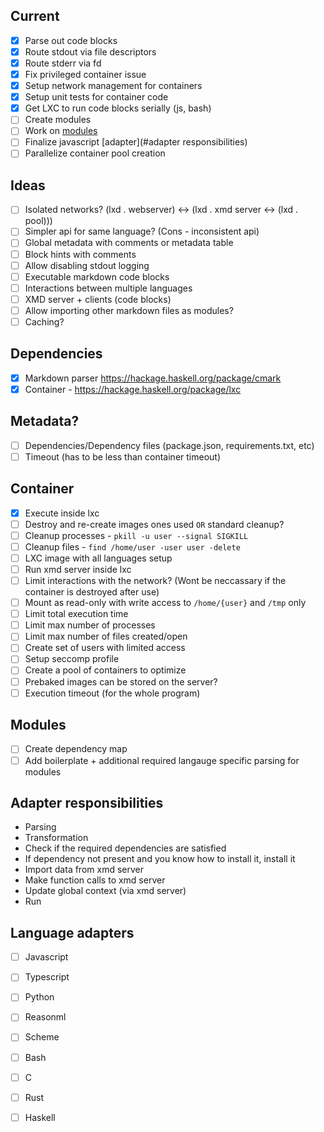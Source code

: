 ## Current
  - [X] Parse out code blocks
  - [X] Route stdout via file descriptors
  - [X] Route stderr via fd
  - [X] Fix privileged container issue
  - [X] Setup network management for containers
  - [X] Setup unit tests for container code
  - [X] Get LXC to run code blocks serially (js, bash)
  - [ ] Create modules
  - [ ] Work on [modules](#modules)
  - [ ] Finalize javascript [adapter](#adapter responsibilities)
  - [ ] Parallelize container pool creation

## Ideas
  - [ ] Isolated networks? (lxd . webserver) <-> (lxd . xmd server <-> (lxd . pool)))
  - [ ] Simpler api for same language? (Cons - inconsistent api)
  - [ ] Global metadata with comments or metadata table
  - [ ] Block hints with comments
  - [ ] Allow disabling stdout logging
  - [ ] Executable markdown code blocks
  - [ ] Interactions between multiple languages
  - [ ] XMD server + clients (code blocks)
  - [ ] Allow importing other markdown files as modules?
  - [ ] Caching?

## Dependencies
  - [X] Markdown parser https://hackage.haskell.org/package/cmark
  - [X] Container - https://hackage.haskell.org/package/lxc

## Metadata?
  - [ ] Dependencies/Dependency files (package.json, requirements.txt, etc)
  - [ ] Timeout (has to be less than container timeout)

## Container
  - [X] Execute inside lxc
  - [ ] Destroy and re-create images ones used `OR` standard cleanup?
  - [ ] Cleanup processes - `pkill -u user --signal SIGKILL`
  - [ ] Cleanup files - `find /home/user -user user -delete`
  - [ ] LXC image with all languages setup
  - [ ] Run xmd server inside lxc
  - [ ] Limit interactions with the network? (Wont be neccassary if the container is destroyed after use)
  - [ ] Mount as read-only with write access to `/home/{user}` and `/tmp` only
  - [ ] Limit total execution time
  - [ ] Limit max number of processes
  - [ ] Limit max number of files created/open
  - [ ] Create set of users with limited access
  - [ ] Setup seccomp profile
  - [ ] Create a pool of containers to optimize
  - [ ] Prebaked images can be stored on the server?
  - [ ] Execution timeout (for the whole program)

## Modules
  - [ ] Create dependency map
  - [ ] Add boilerplate + additional required langauge specific parsing for modules

## Adapter responsibilities
  - Parsing
  - Transformation
  - Check if the required dependencies are satisfied
  - If dependency not present and you know how to install it, install it
  - Import data from xmd server
  - Make function calls to xmd server
  - Update global context (via xmd server)
  - Run

## Language adapters
  - [ ] Javascript
  - [ ] Typescript
  - [ ] Python
  - [ ] Reasonml
  - [ ] Scheme
  - [ ] Bash
  - [ ] C
  - [ ] Rust
  - [ ] Haskell


